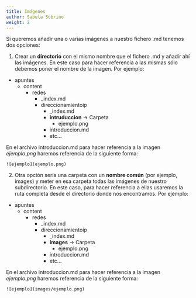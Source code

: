 ```yaml
---
title: Imágenes
author: Sabela Sobrino
weight: 2
---
```



Si queremos añadir una o varias imágenes a nuestro fichero .md tenemos dos opciones: 

1. Crear un **directorio** con el mismo nombre que el fichero .md y añadir ahí las imágenes. En este caso para hacer referencia a las mismas sólo debemos poner el nombre de la imagen. Por ejemplo: 

* apuntes
  * content
    * redes
      * _index.md
      * direccionamientoip
        * _index.md
        * **intruduccion** -> Carpeta
          * ejemplo.png
        * introduccion.md
        * etc...

En el archivo introduccion.md para hacer referencia a la imagen *ejemplo.png* haremos referencia de la siguiente forma: 
```
![ejemplo](ejemplo.png)
```

2. Otra opción sería una carpeta con un **nombre común** (por ejemplo, images) y meter en esa carpeta todas las imágenes de nuestro subdirectorio. En este caso, para hacer referencia a ellas usaremos la ruta completa desde el directorio donde nos encontramos. Por ejemplo: 

* apuntes
  * content
    * redes
      * _index.md
      * direccionamientoip
        * _index.md
        * **images** -> Carpeta
          * ejemplo.png
        * introduccion.md
        * etc...

En el archivo introduccion.md para hacer referencia a la imagen *ejemplo.png* haremos referencia de la siguiente forma: 
```
![ejemplo](images/ejemplo.png)
 ```